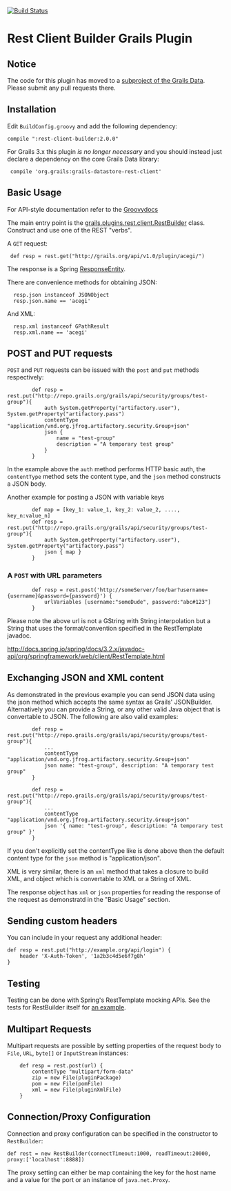 [![Build Status](https://travis-ci.org/grails-plugins/grails-rest-client-builder.svg)](https://travis-ci.org/grails-plugins/grails-rest-client-builder)


# Rest Client Builder Grails Plugin

## Notice

The code for this plugin has moved to a [subproject of the Grails Data](https://github.com/grails/grails-data-mapping/blob/master/grails-datastore-rest-client/). Please submit any pull requests there.


## Installation

Edit `BuildConfig.groovy` and add the following dependency:

    compile ":rest-client-builder:2.0.0"
    
For Grails 3.x this plugin *is no longer necessary* and you should instead just declare a dependency on the core Grails Data library:

     compile 'org.grails:grails-datastore-rest-client'
    

## Basic Usage

For API-style documentation refer to the [Groovydocs](http://springsource.github.io/grails-data-mapping/rest-client/api/index.html)

The main entry point is the [grails.plugins.rest.client.RestBuilder](http://springsource.github.io/grails-data-mapping/rest-client/api/grails/plugins/rest/client/RestBuilder.html) class. Construct and use one of the REST "verbs".

A `GET` request:

     def resp = rest.get("http://grails.org/api/v1.0/plugin/acegi/")

The response is a Spring [ResponseEntity](http://static.springsource.org/spring/docs/3.0.x/javadoc-api/org/springframework/http/ResponseEntity.html).

There are convenience methods for obtaining JSON:

      resp.json instanceof JSONObject
      resp.json.name == 'acegi'

And XML:

      resp.xml instanceof GPathResult
      resp.xml.name == 'acegi'

## POST and PUT requests

`POST` and `PUT` requests can be issued with the `post` and `put` methods respectively:

            def resp = rest.put("http://repo.grails.org/grails/api/security/groups/test-group"){
                auth System.getProperty("artifactory.user"), System.getProperty("artifactory.pass")
                contentType "application/vnd.org.jfrog.artifactory.security.Group+json"
                json {
                    name = "test-group"
                    description = "A temporary test group"
                }
            }

In the example above the `auth` method performs HTTP basic auth, the `contentType` method sets the content type, and the `json` method constructs a JSON body.

Another example for posting a JSON with variable keys

            def map = [key_1: value_1, key_2: value_2, ....,  key_n:value_n]
            def resp = rest.put("http://repo.grails.org/grails/api/security/groups/test-group"){
                auth System.getProperty("artifactory.user"), System.getProperty("artifactory.pass")
                json { map }
            }
                       

### A  `POST` with URL parameters

            def resp = rest.post('http://someServer/foo/bar?username={username}&password={password}') {
                urlVariables [username:"someDude", password:"abc#123"]
            }

Please note the above url is not a GString with String interpolation but a String that uses the format/convention specified in the RestTemplate javadoc.

http://docs.spring.io/spring/docs/3.2.x/javadoc-api/org/springframework/web/client/RestTemplate.html


## Exchanging JSON and XML content

As demonstrated in the previous example you can send JSON data using the json method which accepts the same syntax as Grails' JSONBuilder. Alternatively you can provide a String, or any other valid Java object that is convertable to JSON. The following are also valid examples:

            def resp = rest.put("http://repo.grails.org/grails/api/security/groups/test-group"){
                ...
                contentType "application/vnd.org.jfrog.artifactory.security.Group+json"
                json name: "test-group", description: "A temporary test group"
            }

            def resp = rest.put("http://repo.grails.org/grails/api/security/groups/test-group"){
                ...
                contentType "application/vnd.org.jfrog.artifactory.security.Group+json"
                json '{ name: "test-group", description: "A temporary test group" }'
            }

If you don't explicitly set the contentType like is done above then the default content type for the `json` method is "application/json".

XML is very similar, there is an `xml` method that takes a closure to build XML, and object which is convertable to XML or a String of XML.

The response object has `xml` or `json` properties for reading the response of the request as demonstratd in the "Basic Usage" section.

## Sending custom headers

You can include in your request any additional header:

    def resp = rest.put("http://example.org/api/login") {
        header 'X-Auth-Token', '1a2b3c4d5e6f7g8h'
    }

## Testing

Testing can be done with Spring's RestTemplate mocking APIs. See the tests for RestBuilder itself for [an example](https://github.com/grails-plugins/grails-rest-client-builder/blob/master/test/unit/grails/plugins/rest/client/RestBuilderSpec.groovy#L57).

## Multipart Requests

Multipart requests are possible by setting properties of the request body to `File`, `URL`, `byte[]` or `InputStream` instances:

        def resp = rest.post(url) {
            contentType "multipart/form-data"
            zip = new File(pluginPackage)
            pom = new File(pomFile)
            xml = new File(pluginXmlFile)
        }

## Connection/Proxy Configuration

Connection and proxy configuration can be specified in the constructor to `RestBuilder`:

    def rest = new RestBuilder(connectTimeout:1000, readTimeout:20000, proxy:['localhost':8888])

The proxy setting can either be map containing the key for the host name and a value for the port or an instance of `java.net.Proxy`.
